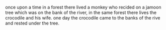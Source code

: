 once upon a time in a forest there lived a monkey who recided on a jamoon tree which was on the bank of the river,
in the same forest there lives the crocodile and his wife.
one day the crocodile came to the banks of the rive and rested under the tree.